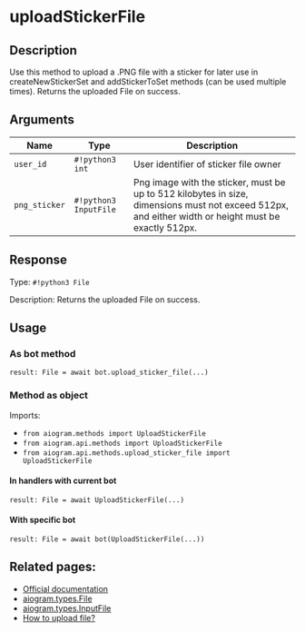 # uploadStickerFile

## Description

Use this method to upload a .PNG file with a sticker for later use in createNewStickerSet and addStickerToSet methods (can be used multiple times). Returns the uploaded File on success.


## Arguments

| Name | Type | Description |
| - | - | - |
| `user_id` | `#!python3 int` | User identifier of sticker file owner |
| `png_sticker` | `#!python3 InputFile` | Png image with the sticker, must be up to 512 kilobytes in size, dimensions must not exceed 512px, and either width or height must be exactly 512px. |



## Response

Type: `#!python3 File`

Description: Returns the uploaded File on success.


## Usage

### As bot method

```python3
result: File = await bot.upload_sticker_file(...)
```

### Method as object

Imports:

- `from aiogram.methods import UploadStickerFile`
- `from aiogram.api.methods import UploadStickerFile`
- `from aiogram.api.methods.upload_sticker_file import UploadStickerFile`

#### In handlers with current bot
```python3
result: File = await UploadStickerFile(...)
```

#### With specific bot
```python3
result: File = await bot(UploadStickerFile(...))
```



## Related pages:

- [Official documentation](https://core.telegram.org/bots/api#uploadstickerfile)
- [aiogram.types.File](../types/file.md)
- [aiogram.types.InputFile](../types/input_file.md)
- [How to upload file?](../sending_files.md)
